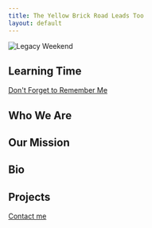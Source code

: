 ```yaml
---
title: The Yellow Brick Road Leads Too
layout: default
---
```

![Legacy Weekend](LegacyDay074.jpg)

## Learning Time
[Don't Forget to Remember Me](https://www.brynmawr.edu/about-college/history-legacies-overview/college-reckoning-repairing-efforts/arch-project-overview)

## Who We Are 

## Our Mission 

## Bio

## Projects


[Contact me](#contact-information)
